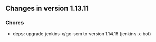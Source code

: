 
## Changes in version 1.13.11

### Chores

* deps: upgrade jenkins-x/go-scm to version 1.14.16 (jenkins-x-bot)
